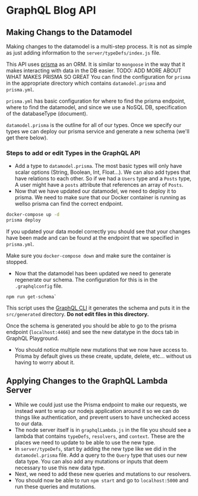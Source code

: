 # GraphQL Blog API

## Making Changs to the Datamodel

Making changes to the datamodel is a multi-step process. It is not as simple as just adding information to the `server/typeDefs/index.js` file.

This API uses [prisma](https://www.prisma.io/docs/understand-prisma/prisma-introduction-what-why-how-j9ff/) as an ORM. It is similar to `mongoose` in the way that it makes interacting with data in the DB easier. TODO: ADD MORE ABOUT WHAT MAKES PRISMA SO GREAT
You can find the configuration for `prisma` in the appropriate directory which contains `datamodel.prisma` and `prisma.yml`.

`prisma.yml` has basic configuration for where to find the prisma endpoint, where to find the datamodel, and since we use a NoSQL DB, specification of the databaseType (document).

`datamodel.prisma` is the outline for all of our types. Once we specify our types we can deploy our prisma service and generate a new schema (we'll get there below).

### Steps to add or edit Types in the GraphQL API

- Add a type to `datamodel.prisma`. The most basic types will only have scalar options (String, Boolean, Int, Float...). We can also add types that have relations to each other. So if we had a `Users` type and a `Posts` type, A user might have a `posts` attribute that references an array of `Posts`.
- Now that we have updated our datamodel, we need to deploy it to prisma. We need to make sure that our Docker container is running as wellso prisma can find the correct endpoint.
```bash
docker-compose up -d
prisma deploy
```
If you updated your data model correctly you should see that your changes have been made and can be found at the endpoint that we specified in `prisma.yml`. 

Make sure you `docker-compose down` and make sure the container is stopped.

- Now that the datamodel has been updated we need to generate regenerate our schema. The configuration for this is in the `.graphqlconfig` file. 
```
npm run get-schema`
```

This script uses the [GraphQL CLI](https://github.com/Urigo/graphql-cli) it generates the schema and puts it in the `src/generated` directory. **Do not edit files in this directory.**

Once the schema is generated you should be able to go to the prisma endpoint (`localhost:4466`) and see the new datatype in the docs tab in GraphQL Playground.

- You should notice multiple new mutations that we now have access to. Prisma by default gives us these create, update, delete, etc... without us having to worry about it.

## Applying Changes to the GraphQL Lambda Server

- While we could just use the Prisma endpoint to make our requests, we instead want to wrap our nodejs application around it so we can do things like authentication, and prevent users to have unchecked access to our data.
- The node server itself is in `graphqlLambda.js` in the file you should see a lambda that contains `typeDefs`, `resolvers`, and `context`. These are the places we need to update to be able to use the new type.
- In `server/typeDefs`, start by adding the new type like we did in the `datamodel.prisma` file. Add a query to the `Query` type that uses our new data type. You can also add any mutations or inputs that deem necessary to use this new data type.
- Next, we need to add these new queries and mutations to our resolvers. 
- You should now be able to run `npm start` and go to `localhost:5000` and run these queries and mutations.

